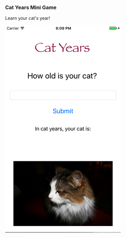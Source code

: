 ### Cat Years Mini Game

Learn your cat's year! 

![alt text](https://github.com/accoladea/exploring-swift/blob/master/Cat%20Years/cat-years-app.png "screenshot of the app")
